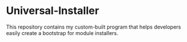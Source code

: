 # Universal-Installer
This repository contains my custom-built program that helps developers easily create a bootstrap for module installers.
